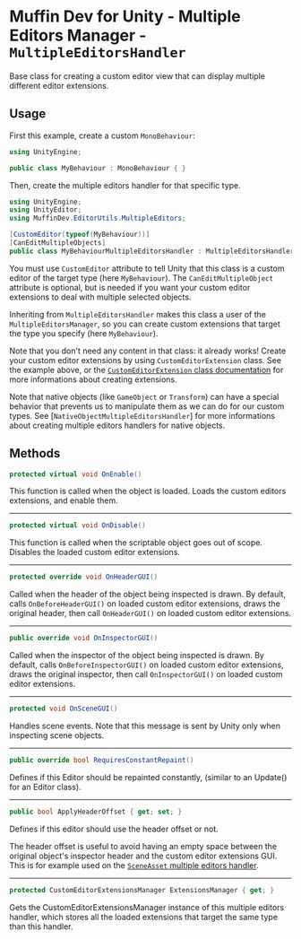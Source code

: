 # Muffin Dev for Unity - Multiple Editors Manager - `MultipleEditorsHandler`

Base class for creating a custom editor view that can display multiple different editor extensions.

## Usage

First this example, create a custom `MonoBehaviour`:

```cs
using UnityEngine;

public class MyBehaviour : MonoBehaviour { }
```

Then, create the multiple editors handler for that specific type.

```cs
using UnityEngine;
using UnityEditor;
using MuffinDev.EditorUtils.MultipleEditors;

[CustomEditor(typeof(MyBehaviour))]
[CanEditMultipleObjects]
public class MyBehaviourMultipleEditorsHandler : MultipleEditorsHandler<MyBehaviour> { }
```

You must use `CustomEditor` attribute to tell Unity that this class is a custom editor of the target type (here `MyBehaviour`). The `CanEditMultipleObject` attribute is optional, but is needed if you want your custom editor extensions to deal with multiple selected objects.

Inheriting from `MultipleEditorsHandler` makes this class a user of the `MultipleEditorsManager`, so you can create custom extensions that target the type you specify (here `MyBehaviour`).

Note that you don't need any content in that class: it already works! Create your custom editor extensions by using `CustomEditorExtension` class. See the example above, or the [`CustomEditorExtension` class documentation](./custom-editor-extension.md) for more informations about creating extensions.

Note that native objects (like `GameObject` or `Transform`) can have a special behavior that prevents us to manipulate them as we can do for our custom types. See [`NativeObjectMultipleEditorsHandler`] for more informations about creating multiple editors handlers for native objects.

## Methods

```cs
protected virtual void OnEnable()
```

This function is called when the object is loaded. Loads the custom editors extensions, and enable them.

---

```cs
protected virtual void OnDisable()
```

This function is called when the scriptable object goes out of scope. Disables the loaded custom editor extensions.

---

```cs
protected override void OnHeaderGUI()
```

Called when the header of the object being inspected is drawn. By default, calls `OnBeforeHeaderGUI()` on loaded custom editor extensions, draws the original header, then call `OnHeaderGUI()` on loaded custom editor extensions.

---

```cs
public override void OnInspectorGUI()
```

Called when the inspector of the object being inspected is drawn. By default, calls `OnBeforeInspectorGUI()` on loaded custom editor extensions, draws the original inspector, then call `OnInspectorGUI()` on loaded custom editor extensions.

---

```cs
protected void OnSceneGUI()
```

Handles scene events. Note that this message is sent by Unity only when inspecting scene objects.

---

```cs
public override bool RequiresConstantRepaint()
```

Defines if this Editor should be repainted constantly, (similar to an Update() for an Editor class).

---

```cs
public bool ApplyHeaderOffset { get; set; }
```

Defines if this editor should use the header offset or not.

The header offset is useful to avoid having an empty space between the original object's inspector header and the custom editor extensions GUI. This is for example used on the [`SceneAsset` multiple editors handler](../Editor/NativeObjectMultipleEditorsHandlers/SceneMultipleEditors.cs).

---

```cs
protected CustomEditorExtensionsManager ExtensionsManager { get; }
```

Gets the CustomEditorExtensionsManager instance of this multiple editors handler, which stores all the loaded extensions that target the same type than this handler.